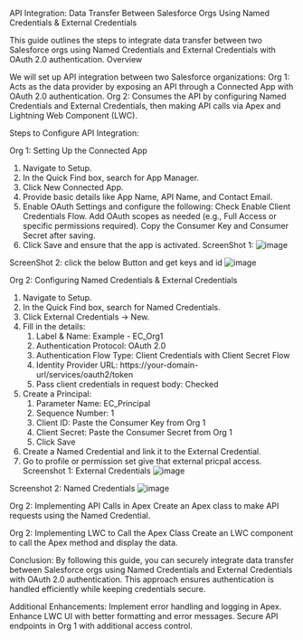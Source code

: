 API Integration: Data Transfer Between Salesforce Orgs Using Named Credentials & External Credentials

This guide outlines the steps to integrate data transfer between two Salesforce orgs using Named Credentials and External Credentials with OAuth 2.0 authentication.
Overview

We will set up API integration between two Salesforce organizations:
Org 1: Acts as the data provider by exposing an API through a Connected App with OAuth 2.0 authentication.
Org 2: Consumes the API by configuring Named Credentials and External Credentials, then making API calls via Apex and Lightning Web Component (LWC).

Steps to Configure API Integration:

Org 1: Setting Up the Connected App
1. Navigate to Setup.
2. In the Quick Find box, search for App Manager.
3. Click New Connected App.
4. Provide basic details like App Name, API Name, and Contact Email.
5. Enable OAuth Settings and configure the following:
    Check Enable Client Credentials Flow.
    Add OAuth scopes as needed (e.g., Full Access or specific permissions required).
    Copy the Consumer Key and Consumer Secret after saving.
6. Click Save and ensure that the app is activated.
ScreenShot 1:
![image](https://github.com/user-attachments/assets/ba31534b-1234-420c-8fc1-8fd0f6f437f8)

ScreenShot 2: click the below Button and get keys and id
![image](https://github.com/user-attachments/assets/f82dfacd-62ee-4524-96ea-e866e133e111)


Org 2: Configuring Named Credentials & External Credentials
1. Navigate to Setup.
2. In the Quick Find box, search for Named Credentials.
3. Click External Credentials → New.
4. Fill in the details:
    1. Label & Name: Example - EC_Org1
    2. Authentication Protocol: OAuth 2.0
    3. Authentication Flow Type: Client Credentials with Client Secret Flow
    4. Identity Provider URL: https://your-domain-url/services/oauth2/token
    5. Pass client credentials in request body: Checked
5. Create a Principal:
    1. Parameter Name: EC_Principal
    2. Sequence Number: 1
    3. Client ID: Paste the Consumer Key from Org 1
    4. Client Secret: Paste the Consumer Secret from Org 1
    5. Click Save
6. Create a Named Credential and link it to the External Credential.
7. Go to profile or permission set give that external pricpal access.
Screenshot 1: External Credentials
![image](https://github.com/user-attachments/assets/02273e26-079f-4ceb-8fa2-dcf5ba2d36b0)

Screenshot 2: Named Credentials
![image](https://github.com/user-attachments/assets/2842e7c6-d5b8-4f7c-aa7d-4b8366dbf709)


Org 2: Implementing API Calls in Apex
Create an Apex class to make API requests using the Named Credential.

Org 2: Implementing LWC to Call the Apex Class
Create an LWC component to call the Apex method and display the data.


Conclusion:
    By following this guide, you can securely integrate data transfer between Salesforce orgs using Named Credentials and External Credentials with OAuth 2.0 authentication. This approach ensures authentication is handled efficiently while keeping credentials secure.

Additional Enhancements:
Implement error handling and logging in Apex.
Enhance LWC UI with better formatting and error messages.
Secure API endpoints in Org 1 with additional access control.
